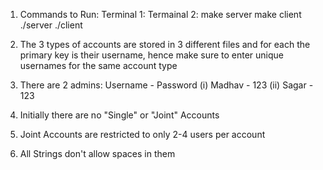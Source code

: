 1. Commands to Run:
Terminal 1:         Termainal 2:
make server         make client
./server            ./client

2. The 3 types of accounts are stored in 3 different files and for each the primary key is their username, hence make sure to enter unique usernames for the same account type

3. There are 2 admins:
Username - Password
(i) Madhav - 123
(ii) Sagar - 123

4. Initially there are no "Single" or "Joint" Accounts

5. Joint Accounts are restricted to only 2-4 users per account

6. All Strings don't allow spaces in them
